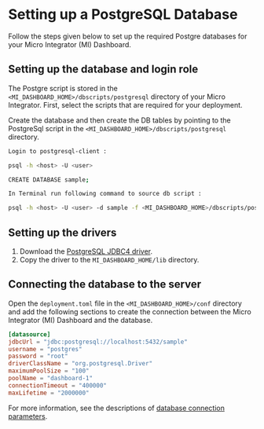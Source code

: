 # Setting up a PostgreSQL Database

Follow the steps given below to set up the required Postgre databases for your Micro Integrator (MI) Dashboard.

## Setting up the database and login role

The Postgre script is stored in the `<MI_DASHBOARD_HOME>/dbscripts/postgresql` directory of your Micro Integrator. First, select 
the scripts that are required for your deployment.

Create the database and then create the DB tables by pointing to the PostgreSql script in the 
`<MI_DASHBOARD_HOME>/dbscripts/postgresql` directory.

```bash tab='Dashboard DB'
Login to postgresql-client :

psql -h <host> -U <user>

CREATE DATABASE sample;

In Terminal run following command to source db script : 

psql -h <host> -U <user> -d sample -f <MI_DASHBOARD_HOME>/dbscripts/postgresql/postgresql.sql -a

```



## Setting up the drivers

1.  Download the [PostgreSQL JDBC4 driver](http://jdbc.postgresql.org/download.html).
2.  Copy the driver to the `MI_DASHBOARD_HOME/lib` directory.    

## Connecting the database to the server

Open the `deployment.toml` file in the `<MI_DASHBOARD_HOME>/conf` directory and add the following sections to create the connection between the Micro Integrator (MI) Dashboard and the database.

```toml tab='Dashboard DB Connection'
[datasource]
jdbcUrl = "jdbc:postgresql://localhost:5432/sample"  
username = "postgres"
password = "root"
driverClassName = "org.postgresql.Driver"
maximumPoolSize = "100"
poolName = "dashboard-1"
connectionTimeout = "400000"
maxLifetime = "2000000"
```

For more information, see the descriptions of [database connection parameters]({{base_path}}/reference/config-catalog-mi-dashboard/#database-connection).

